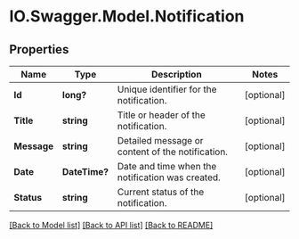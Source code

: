# IO.Swagger.Model.Notification
## Properties

Name | Type | Description | Notes
------------ | ------------- | ------------- | -------------
**Id** | **long?** | Unique identifier for the notification. | [optional] 
**Title** | **string** | Title or header of the notification. | [optional] 
**Message** | **string** | Detailed message or content of the notification. | [optional] 
**Date** | **DateTime?** | Date and time when the notification was created. | [optional] 
**Status** | **string** | Current status of the notification. | [optional] 

[[Back to Model list]](../README.md#documentation-for-models) [[Back to API list]](../README.md#documentation-for-api-endpoints) [[Back to README]](../README.md)

